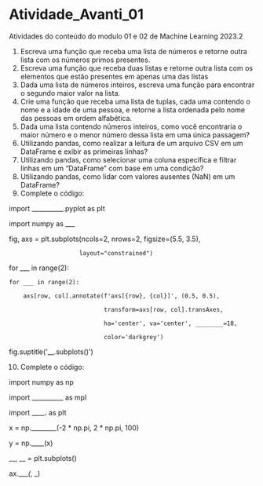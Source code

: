 # Atividade_Avanti_01
Atividades do conteúdo do modulo 01 e 02 de Machine Learning 2023.2

1. Escreva uma função que receba uma lista de números e retorne outra lista com os números primos presentes.
2. Escreva uma função que receba duas listas e retorne outra lista com os elementos que estão presentes em apenas uma das listas
3. Dada uma lista de números inteiros, escreva uma função para encontrar o segundo maior valor na lista.
4. Crie uma função que receba uma lista de tuplas, cada uma contendo o nome e a idade de uma pessoa, e retorne a lista ordenada pelo nome das pessoas em ordem alfabética.
5. Dada uma lista contendo números inteiros, como você encontraria o maior número e o menor número dessa lista em uma única passagem?
6. Utilizando pandas, como realizar a leitura de um arquivo CSV em um DataFrame e exibir as primeiras linhas?
7. Utilizando pandas, como selecionar uma coluna específica e filtrar linhas em um “DataFrame” com base em uma condição?
8. Utilizando pandas, como lidar com valores ausentes (NaN) em um DataFrame?
9. Complete o código:



import __________.pyplot as plt

import numpy as ___


fig, axs = plt.subplots(ncols=2, nrows=2, figsize=(5.5, 3.5),

                        layout="constrained")


for ___ in range(2):

    for ___ in range(2):

        axs[row, col].annotate(f'axs[{row}, {col}]', (0.5, 0.5),

                               transform=axs[row, col].transAxes,

                               ha='center', va='center', ________=18,

                               color='darkgrey')

fig.suptitle('__.subplots()')



10. Complete o código:


import numpy as np

import __________ as mpl

import __________.______ as plt


x = np.________(-2 * np.pi, 2 * np.pi, 100)

y = np.____(x)


__, __ = plt.subplots()

ax.____(_, _)
